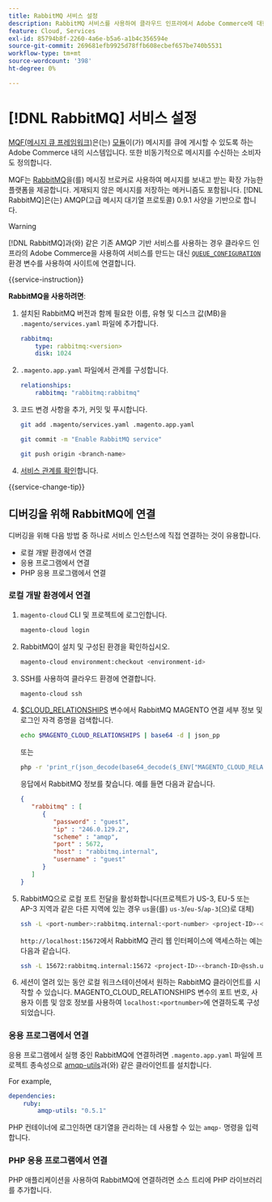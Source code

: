 ```yaml
---
title: RabbitMQ 서비스 설정
description: RabbitMQ 서비스를 사용하여 클라우드 인프라에서 Adobe Commerce에 대한 메시지 대기열을 관리하는 방법을 알아봅니다.
feature: Cloud, Services
exl-id: 85794b8f-2260-4a6e-b5a6-a1b4c356594e
source-git-commit: 269681efb9925d78ffb608ecbef657be740b5531
workflow-type: tm+mt
source-wordcount: '398'
ht-degree: 0%

---
```


# [!DNL RabbitMQ] 서비스 설정

[MQF(메시지 큐 프레임워크)](https://experienceleague.adobe.com/docs/commerce-operations/configuration-guide/message-queues/message-queue-framework.html)은(는) [모듈](https://experienceleague.adobe.com/en/docs/commerce-operations/implementation-playbook/glossary#module)이(가) 메시지를 큐에 게시할 수 있도록 하는 Adobe Commerce 내의 시스템입니다. 또한 비동기적으로 메시지를 수신하는 소비자도 정의합니다.

MQF는 [RabbitMQ](https://www.rabbitmq.com/)을(를) 메시징 브로커로 사용하여 메시지를 보내고 받는 확장 가능한 플랫폼을 제공합니다. 게재되지 않은 메시지를 저장하는 메커니즘도 포함됩니다. [!DNL RabbitMQ]은(는) AMQP(고급 메시지 대기열 프로토콜) 0.9.1 사양을 기반으로 합니다.

>[!WARNING]
>
>[!DNL RabbitMQ]과(와) 같은 기존 AMQP 기반 서비스를 사용하는 경우 클라우드 인프라의 Adobe Commerce을 사용하여 서비스를 만드는 대신 [`QUEUE_CONFIGURATION`](../environment/variables-deploy.md#queue_configuration) 환경 변수를 사용하여 사이트에 연결합니다.

{{service-instruction}}

**RabbitMQ을 사용하려면**:

1. 설치된 RabbitMQ 버전과 함께 필요한 이름, 유형 및 디스크 값(MB)을 `.magento/services.yaml` 파일에 추가합니다.

   ```yaml
   rabbitmq:
       type: rabbitmq:<version>
       disk: 1024
   ```

1. `.magento.app.yaml` 파일에서 관계를 구성합니다.

   ```yaml
   relationships:
       rabbitmq: "rabbitmq:rabbitmq"
   ```

1. 코드 변경 사항을 추가, 커밋 및 푸시합니다.

   ```bash
   git add .magento/services.yaml .magento.app.yaml
   ```

   ```bash
   git commit -m "Enable RabbitMQ service"
   ```

   ```bash
   git push origin <branch-name>
   ```

1. [서비스 관계를 확인](services-yaml.md#service-relationships)합니다.

{{service-change-tip}}

## 디버깅을 위해 RabbitMQ에 연결

디버깅을 위해 다음 방법 중 하나로 서비스 인스턴스에 직접 연결하는 것이 유용합니다.

- 로컬 개발 환경에서 연결
- 응용 프로그램에서 연결
- PHP 응용 프로그램에서 연결

### 로컬 개발 환경에서 연결

1. `magento-cloud` CLI 및 프로젝트에 로그인합니다.

   ```bash
   magento-cloud login
   ```

1. RabbitMQ이 설치 및 구성된 환경을 확인하십시오.

   ```bash
   magento-cloud environment:checkout <environment-id>
   ```

1. SSH를 사용하여 클라우드 환경에 연결합니다.

   ```bash
   magento-cloud ssh
   ```

1. [$CLOUD_RELATIONSHIPS](../application/properties.md#relationships) 변수에서 RabbitMQ MAGENTO 연결 세부 정보 및 로그인 자격 증명을 검색합니다.

   ```bash
   echo $MAGENTO_CLOUD_RELATIONSHIPS | base64 -d | json_pp
   ```

   또는

   ```bash
   php -r 'print_r(json_decode(base64_decode($_ENV["MAGENTO_CLOUD_RELATIONSHIPS"])));'
   ```

   응답에서 RabbitMQ 정보를 찾습니다. 예를 들면 다음과 같습니다.

   ```json
   {
      "rabbitmq" : [
         {
            "password" : "guest",
            "ip" : "246.0.129.2",
            "scheme" : "amqp",
            "port" : 5672,
            "host" : "rabbitmq.internal",
            "username" : "guest"
         }
      ]
   }
   ```

1. RabbitMQ으로 로컬 포트 전달을 활성화합니다(프로젝트가 US-3, EU-5 또는 AP-3 지역과 같은 다른 지역에 있는 경우 ``us``을(를) ``us-3``/``eu-5``/``ap-3``(으)로 대체)

   ```bash
   ssh -L <port-number>:rabbitmq.internal:<port-number> <project-ID>-<branch-ID>@ssh.us.magentosite.cloud
   ```

   `http://localhost:15672`에서 RabbitMQ 관리 웹 인터페이스에 액세스하는 예는 다음과 같습니다.

   ```bash
   ssh -L 15672:rabbitmq.internal:15672 <project-ID>-<branch-ID>@ssh.us.magentosite.cloud
   ```

1. 세션이 열려 있는 동안 로컬 워크스테이션에서 원하는 RabbitMQ 클라이언트를 시작할 수 있습니다. MAGENTO_CLOUD_RELATIONSHIPS 변수의 포트 번호, 사용자 이름 및 암호 정보를 사용하여 `localhost:<portnumber>`에 연결하도록 구성되었습니다.

### 응용 프로그램에서 연결

응용 프로그램에서 실행 중인 RabbitMQ에 연결하려면 `.magento.app.yaml` 파일에 프로젝트 종속성으로 [amqp-utils](https://github.com/dougbarth/amqp-utils)과(와) 같은 클라이언트를 설치합니다.

For example,

```yaml
dependencies:
    ruby:
        amqp-utils: "0.5.1"
```

PHP 컨테이너에 로그인하면 대기열을 관리하는 데 사용할 수 있는 `amqp-` 명령을 입력합니다.

### PHP 응용 프로그램에서 연결

PHP 애플리케이션을 사용하여 RabbitMQ에 연결하려면 소스 트리에 PHP 라이브러리를 추가합니다.
